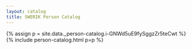 ```yaml
---
layout: catalog
title: SWERIK Person Catalog
---
```

{% assign p = site.data._person-catalog.i-GNWd5uE9fySggzZr5teCwt %}
{% include person-catalog.html p=p %}

